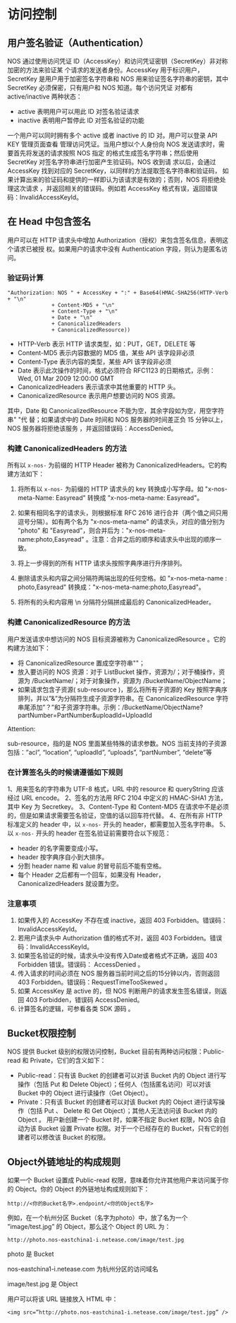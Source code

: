 # 访问控制

## 用户签名验证（Authentication）

NOS 通过使用访问凭证 ID（AccessKey）和访问凭证密钥（SecretKey）非对称加密的方法来验证某 个请求的发送者身份。AccessKey 用于标识用户，SecretKey 是用户用于加密签名字符串和 NOS 用来验证签名字符串的密钥，其中 SecretKey 必须保密，只有用户和 NOS 知道。每个访问凭证 对都有 active/inactive 两种状态：

* active 表明用户可以用此 ID 对签名验证请求
* inactive 表明用户暂停此 ID 对签名验证的功能

一个用户可以同时拥有多个 active 或者 inactive 的 ID 对。用户可以登录 API KEY 管理页面查看 管理访问凭证。当用户想以个人身份向 NOS 发送请求时，需要首先将发送的请求按照 NOS 指定 的格式生成签名字符串；然后使用 SecretKey 对签名字符串进行加密产生验证码。NOS 收到请 求以后，会通过 AccessKey 找到对应的 SecretKey，以同样的方法提取签名字符串和验证码， 如果计算出来的验证码和提供的一样即认为该请求是有效的；否则，NOS 将拒绝处理这次请求 ，并返回相关的错误码。例如若 AccessKey 格式有误，返回错误码：InvalidAccessKeyId。

## 在 Head 中包含签名

用户可以在 HTTP 请求头中增加 Authorization（授权）来包含签名信息，表明这个请求已被授 权。如果用户的请求中没有 Authentication 字段，则认为是匿名访问。

### 验证码计算

    "Authorization: NOS " + AccessKey + ":" + Base64(HMAC-SHA256(HTTP-Verb + "\n"  
                  + Content-MD5 + "\n"  
                  + Content-Type + "\n"  
                  + Date + "\n"  
                  + CanonicalizedHeaders 
                  + CanonicalizedResource))

* HTTP-Verb 表示 HTTP 请求类型，如：PUT，GET，DELETE 等
* Content-MD5 表示内容数据的 MD5 值，某些 API 该字段非必须
* Content-Type 表示内容的类型，某些 API 该字段非必须
* Date 表示此次操作的时间，格式必须符合 RFC1123 的日期格式，示例：Wed, 01 Mar 2009 12:00:00 GMT
* CanonicalizedHeaders 表示请求中其他重要的 HTTP 头。
* CanonicalizedResource 表示用户想要访问的 NOS 资源。

其中，Date 和 CanonicalizedResource 不能为空，其余字段如为空，用空字符串" "代 替；如果请求中的 Date 时间和 NOS 服务器的时间差正负 15 分钟以上，NOS 服务器将拒绝该服务 ，并返回错误码：AccessDenied。

### 构建 CanonicalizedHeaders 的方法
所有以 `x-nos-` 为前缀的 HTTP Header 被称为 CanonicalizedHeaders。它的构建方法如下：

1. 将所有以 `x-nos-` 为前缀的 HTTP 请求头的 key 转换成小写字母。如 "x-nos-meta-Name: Easyread" 转换成 "x-nos-meta-name: Easyread"。

2. 如果有相同名字的请求头，则根据标准 RFC 2616 进行合并（两个值之间只用逗号分隔）。如有两个名为 "x-nos-meta-name" 的请求头，对应的值分别为 "photo" 和 "Easyread"，则合并后为："x-nos-meta-name:photo,Easyread" 。注意：合并之后的顺序和请求头中出现的顺序一致。

3. 将上一步得到的所有 HTTP 请求头按照字典序进行升序排列。

4. 删除请求头和内容之间分隔符两端出现的任何空格。如 "x-nos-meta-name  : photo,Easyread" 转换成："x-nos-meta-name:photo,Easyread"。

5. 将所有的头和内容用 \n 分隔符分隔拼成最后的 CanonicalizedHeader。

### 构建 CanonicalizedResource 的方法
用户发送请求中想访问的 NOS 目标资源被称为 CanonicalizedResource 。它的构建方法如下：

* 将 CanonicalizedResource 置成空字符串""；
* 放入要访问的 NOS 资源：对于 ListBucket 操作，资源为/；对于桶操作，资源为 /BucketName/；对于对象操作，资源为 /BucketName/ObjectName；
* 如果请求包含子资源( sub-resource )，那么将所有子资源的 Key 按照字典序排列，并以”&”为分隔符生成子资源字符串。在 CanonicalizedResource 字符串尾添加”？”和子资源字符串。示例：/BucketName/ObjectName?partNumber=PartNumber&uploadId=UploadId

<span>Attention:</span><div class="alertContent">sub-resource，指的是 NOS 里面某些特殊的请求参数。NOS 当前支持的子资源包括：”acl”, “location”, “uploadId”, “uploads”, “partNumber”, “delete”等</div>
     

### 在计算签名头的时候请遵循如下规则
1、用来签名的字符串为 UTF-8 格式，URL 中的 resource 和 queryString 应该经过 URL encode。
2、签名的方法用 RFC 2104 中定义的 HMAC-SHA1 方法，其中 Key 为 Secretkey。
3、Content-Type 和 Content-MD5 在请求中不是必须的，但是如果请求需要签名验证，空值的话以回车符代替。
4、在所有非 HTTP 标准定义的 header 中，以 `x-nos-` 开头的 header，都需要加入签名字符串。
5、以 `x-nos-` 开头的 header 在签名验证前需要符合以下规范：

* header 的名字需要变成小写。
* header 按字典序自小到大排序。
* 分割 header name 和 value 的冒号前后不能有空格。
* 每个 Header 之后都有一个回车，如果没有 Header，CanonicalizedHeaders 就设置为空。

### 注意事项
1. 如果传入的 AccessKey 不存在或 inactive，返回 403 Forbidden。错误码：InvalidAccessKeyId。
2. 若用户请求头中 Authorization 值的格式不对，返回 403 Forbidden。错误码：InvalidAccessKeyId。
3. 如果签名验证的时候，请求头中没有传入Date或者格式不正确，返回 403 Forbidden 错误。错误码： AccessDenied 。
4. 传入请求的时间必须在 NOS 服务器当前时间之后的15分钟以内，否则返回 403 Forbidden。错误码：RequestTimeTooSkewed 。
5. 如果 AccessKey 是 active 的，但 NOS 判断用户的请求发生签名错误，则返回 403 Forbidden，错误码 AccessDenied。
6. 计算签名的逻辑，可参看各类 SDK 源码 。

## Bucket权限控制

NOS 提供 Bucket 级别的权限访问控制，Bucket 目前有两种访问权限：Public-read 和 Private，它们的含义如下：

* Public-read：只有该 Bucket 的创建者可以对该 Bucket 内的 Object 进行写操作（包括 Put 和 Delete Object）；任何人（包括匿名访问）可以对该 Bucket 中的 Object 进行读操作（Get Object）。
* Private：只有该 Bucket 的创建者可以对该 Bucket 内的 Object 进行读写操作（包括 Put 、 Delete 和 Get Object）；其他人无法访问该 Bucket 内的 Object 。
用户新创建一个 Bucket 时，如果不指定 Bucket 权限，NOS 会自动为该 Bucket 设置 Private 权限。对于一个已经存在的 Bucket，只有它的创建者可以修改该 Bucket 的权限。

## Object外链地址的构成规则

如果一个 Bucket 设置成 Public-read 权限，意味着你允许其他用户来访问属于你的 Object。你的 Object 的外链地址构成规则如下：

 

    http://<你的Bucket名字>.endpoint/<你的Object名字>

例如，在一个杭州分区 Bucket（名字为photo）中，放了名为一个 ”image/test.jpg” 的 Object，那么这个 Object 的 URL 为：

 

    http://photo.nos-eastchina1-i.netease.com/image/test.jpg

photo 是 Bucket

nos-eastchina1-i.netease.com 为杭州分区的访问域名

image/test.jpg 是 Object

用户可以将该 URL 链接放入 HTML 中：

    <img src=”http://photo.nos-eastchina1-i.netease.com/image/test.jpg” />